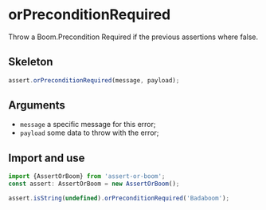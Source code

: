 # orPreconditionRequired

Throw a Boom.Precondition Required if the previous assertions where false.

## Skeleton

```ts
assert.orPreconditionRequired(message, payload);
```

## Arguments

- `message` a specific message for this error;
- `payload` some data to throw with the error;

## Import and use

```ts
import {AssertOrBoom} from 'assert-or-boom';
const assert: AssertOrBoom = new AssertOrBoom();

assert.isString(undefined).orPreconditionRequired('Badaboom');
```
